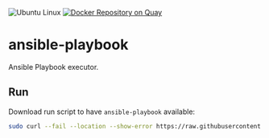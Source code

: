 ![Ubuntu Linux](https://img.shields.io/badge/tested-ubuntu-green.svg) [![Docker Repository on Quay](https://quay.io/repository/suckowbiz/ansible-playbook/status "Docker Repository on Quay")](https://quay.io/repository/suckowbiz/ansible-playbook)

# ansible-playbook

Ansible Playbook executor.

## Run

Download run script to have `ansible-playbook` available:

```bash
sudo curl --fail --location --show-error https://raw.githubusercontent.com/suckowbiz/dockerside/master/ansible/playbook/ansible-playbook -o /usr/local/bin/ansible-playbook && sudo chmod +x /usr/local/bin/ansible-playbook
```